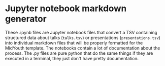 # Jupyter notebook markdown generator

These .ipynb files are Jupyter notebook files that convert a TSV containing structured data about talks (`talks.tsv`) or presentations (`presentations.tsv`) into individual markdown files that will be properly formatted for the MidYouth template. The notebooks contain a lot of documentation about the process. The .py files are pure python that do the same things if they are executed in a terminal, they just don't have pretty documentation.





